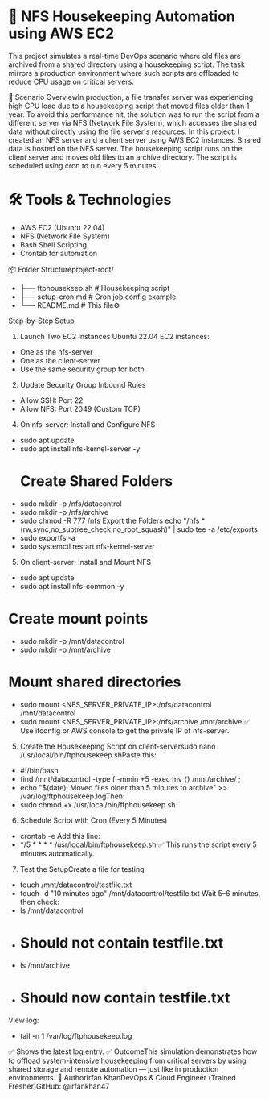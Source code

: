# 📁 NFS Housekeeping Automation using AWS EC2
This project simulates a real-time DevOps scenario where old files are archived from a shared directory using a housekeeping script. The task mirrors a production environment where such scripts are offloaded to reduce CPU usage on critical servers.

🧠 Scenario OverviewIn production, a file transfer server was experiencing high CPU load due to a housekeeping script that moved files older than 1 year. To avoid this performance hit, the solution was to run the script from a different server via NFS (Network File System), which accesses the shared data without directly using the file server's resources.
In this project:
I created an NFS server and a client server using AWS EC2 instances.
Shared data is hosted on the NFS server.
The housekeeping script runs on the client server and moves old files to an archive directory.
The script is scheduled using cron to run every 5 minutes.

# 🛠️ Tools & Technologies
- AWS EC2 (Ubuntu 22.04)
- NFS (Network File System)
- Bash Shell Scripting
- Crontab for automation

📦 Folder Structureproject-root/
- ├── ftphousekeep.sh         # Housekeeping script
- ├── setup-cron.md           # Cron job config example
- └── README.md               # This file⚙️

Step-by-Step Setup
1. Launch Two EC2 Instances Ubuntu 22.04 EC2 instances:

- One as the nfs-server
- One as the client-server
- Use the same security group for both.

2. Update Security Group Inbound Rules
- Allow SSH: Port 22
- Allow NFS: Port 2049 (Custom TCP)

4. On nfs-server:
Install and Configure NFS
- sudo apt update
- sudo apt install nfs-kernel-server -y
  # Create Shared Folders
- sudo mkdir -p /nfs/datacontrol
- sudo mkdir -p /nfs/archive
- sudo chmod -R 777 /nfs Export the Folders echo "/nfs *(rw,sync,no_subtree_check,no_root_squash)" | sudo tee -a /etc/exports
- sudo exportfs -a
- sudo systemctl restart nfs-kernel-server

5. On client-server:
Install and Mount NFS
- sudo apt update
- sudo apt install nfs-common -y
# Create mount points
- sudo mkdir -p /mnt/datacontrol
- sudo mkdir -p /mnt/archive
# Mount shared directories
- sudo mount <NFS_SERVER_PRIVATE_IP>:/nfs/datacontrol /mnt/datacontrol
- sudo mount <NFS_SERVER_PRIVATE_IP>:/nfs/archive /mnt/archive  ✅ Use ifconfig or AWS console to get the private IP of nfs-server.

5. Create the Housekeeping Script on client-serversudo nano /usr/local/bin/ftphousekeep.shPaste this:
- #!/bin/bash
- find /mnt/datacontrol -type f -mmin +5 -exec mv {} /mnt/archive/ \;
- echo "$(date): Moved files older than 5 minutes to archive" >> /var/log/ftphousekeep.logThen:
- sudo chmod +x /usr/local/bin/ftphousekeep.sh
6. Schedule Script with Cron (Every 5 Minutes)
- crontab -e
Add this line:
- */5 * * * * /usr/local/bin/ftphousekeep.sh  ✅ This runs the script every 5 minutes automatically.

7. Test the SetupCreate a file for testing:
- touch /mnt/datacontrol/testfile.txt
- touch -d "10 minutes ago" /mnt/datacontrol/testfile.txt
Wait 5–6 minutes,
then check:
- ls /mnt/datacontrol
-  # Should not contain testfile.txt
- ls /mnt/archive
- # Should now contain testfile.txt

View log:
- tail -n 1 /var/log/ftphousekeep.log

✅ Shows the latest log entry.
✅ OutcomeThis simulation demonstrates how to offload system-intensive housekeeping from critical servers by using shared storage and remote automation — just like in production environments.
👤 AuthorIrfan KhanDevOps & Cloud Engineer (Trained Fresher)GitHub: @irfankhan47

